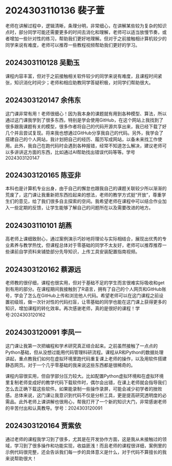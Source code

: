 # 2024303110136 裴子萱
老师在讲解过程中，逻辑清晰，条理分明，非常细心，在讲解某些较为复杂的知识点时，部分同学可能还需要更多的时间去消化和理解，老师可以适当放慢节奏，或者增加一些针对性的练习，帮助我们更好地理解。但对于之前接触相计算机较少的同学来说有难度，老师可以推荐一些教程视频帮助我们更好的学习。


## 2024303110128 吴勤玉

课程内容丰富，但对于之前接触相关软件较少的同学来说有难度，且课程时间紧张，知识消化时间少；老师和相应助教同学答疑积极，对同学们帮助很大。

## 2024303120147 余伟东

这门课非常有用！老师很细心！因为我本身的课题就有用到各种模型、算法，所以通过这门课我学到了很多东西，特别是学会使用GitHub，在这个网站上我找到了很多跟我课题有关的模型，很多作者将自己的代码开源共享出来，我已经下载了好几个并且尝试复现。将来我也想通过GitHub分享我自己的代码。另外，我学会了搭建自己的个人网站，我计划把自己的经历、履历写成网站，以备未来找工作使用。此外，我自己在跑代码时会遇到各种报错，经常不知道怎么解决，建议老师可以多讲讲这方面的东西，比如通过AI帮助找出错误代码等等。学号2024303120147

## 2024303120165 陈亚非

本科也是计算机专业出身，由于自己的懈怠也跟我自己的课题关联较少所以渐渐的荒废了，这门课让我重新把东西捡起来的想法，老师的教学方式挺“开放”，尊重学生们的意见，给了我们很多自主探索的空间。我希望老师在课程中可以结合作业加入一些定期的反馈，让学生能够了解自己的问题所在以及需要改进的地方。


## 2024303110101 胡燕

高老师上课细致耐心，通过案例演示巧妙地将理论与实际相结合，展现出优秀的专业素养与教学热忱，但课程总体对于零基础的同学不太友好，老师可以推荐推荐一些课前自学资料来铺垫部分先导知识，上传工具安装配置指南视频。

## 2024303120162 蔡源远

老师教的很仔细，课程也很实用，但对于基础不足的学生而言很难实际吸收和get到有用的部分。在课程期间我接触到了R语言，拥有了自己的个人网页和GitHub账号，学会了怎么在GitHub上传和浏览他人代码。希望老师可以在这门课程之前设置初级班，做一次针对性的代码扫盲，让零基础的同学也能在这门课上获得更多的知识，增加课程的转化效率。再次感谢老师，真的是很好的课程！学号:2024303120162

##  2024303120091 李凤一

这门课让我第一次把编程和学术研究真正结合起来。之前虽然接触了一点点的Python基础，但从没想过能用代码管理科研流程。课程从R和Python的数据处理讲起，重点教我们如何在虚拟环境里跑代码重复课上老师的操作，以及用软件搭建静态网页。对于一个几乎零基础的我来说这些东西都是很稀奇的。

课程内容很实用，但自学部分压力较大。比如配置Python虚拟环境和在虚拟环境里复制老师变成好的教学代码下载软件时，偶尔会出错，在课上老师就会指导我们怎么去正确下载这些软件。如果能录制一些操作录屏，可能会减少初学者的挫败感。总体来说，这门课让我意识到代码不仅是分析工具，更是提高研究透明度的必需品。此外老师上课讲解也很用心，帮我打开了一个新的知识大门，非常感谢老师的辛苦付出和认真教导。学号：2024303120091

## 2024303120164 贾紫依

通过老师的课程我学习到了很多，尤其是在开发协作方面，这是我从未接触过的领域，学习到了很多操作和功能实现，收益匪浅！而且老师的课程很详细，案例里的示例代码很完整，还会告诉我们每一步的具体意义是什么，对于代码不算擅长的我来说帮助很大！

